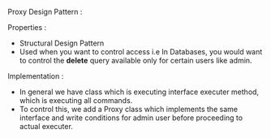 Proxy Design Pattern :

Properties :

- Structural Design Pattern
- Used when you want to control access i.e In Databases, you would want to control the **delete** query available only for certain users like admin. 

Implementation :

- In general we have class which is executing interface executer method, which is executing all commands. 
- To control this, we add a Proxy class which implements the same interface and write conditions for admin user before proceeding to actual executer. 
